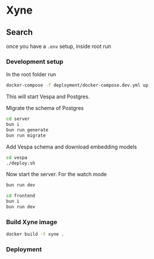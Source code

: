 # Xyne

## Search
once you have a `.env` setup, inside root run

### Development setup
In the root folder run
```sh
docker-compose -f deployment/docker-compose.dev.yml up
```
This will start Vespa and Postgres.

Migrate the schema of Postgres
```sh
cd server
bun i
bun run generate
bun run migrate
```

Add Vespa schema and download embedding models
```sh
cd vespa
./deploy.sh
```

Now start the server.
For the watch mode
```sh
bun run dev
```

```sh
cd frontend
bun i
bun run dev
```


### Build Xyne image
```sh 
docker build -t xyne .
```

### Deployment
